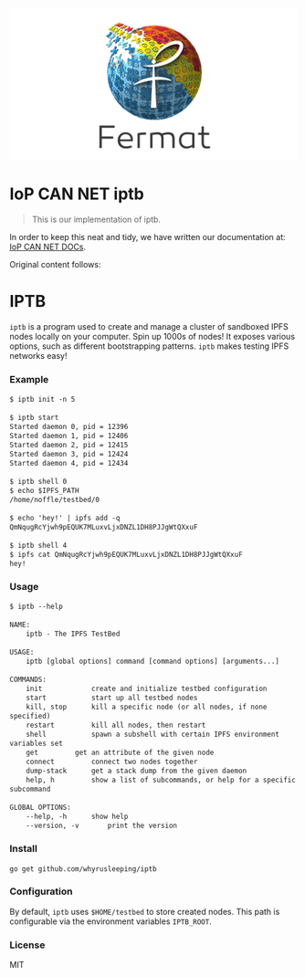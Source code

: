 ![alt text](https://raw.githubusercontent.com/Fermat-ORG/media-kit/00135845a9d1fbe3696c98454834efbd7b4329fb/MediaKit/Logotype/fermat_logo_3D/Fermat_logo_v2_readme_1024x466.png "Fermat Logo")

# IoP CAN NET iptb

> This is our implementation of iptb.

In order to keep this neat and tidy, we have written our documentation at:
[IoP CAN NET DOCs](https://github.com/Fermat-ORG/iop-content-address-network-documentation).

Original content follows:



# IPTB
`iptb` is a program used to create and manage a cluster of sandboxed IPFS nodes locally on your computer. Spin up 1000s of nodes! It exposes various options, such as different bootstrapping patterns. `iptb` makes testing IPFS networks easy!

### Example

```
$ iptb init -n 5

$ iptb start
Started daemon 0, pid = 12396
Started daemon 1, pid = 12406
Started daemon 2, pid = 12415
Started daemon 3, pid = 12424
Started daemon 4, pid = 12434

$ iptb shell 0
$ echo $IPFS_PATH
/home/noffle/testbed/0

$ echo 'hey!' | ipfs add -q
QmNqugRcYjwh9pEQUK7MLuxvLjxDNZL1DH8PJJgWtQXxuF

$ iptb shell 4
$ ipfs cat QmNqugRcYjwh9pEQUK7MLuxvLjxDNZL1DH8PJJgWtQXxuF
hey!
```

### Usage
```
$ iptb --help

NAME:
	iptb - The IPFS TestBed

USAGE:
	iptb [global options] command [command options] [arguments...]

COMMANDS:
	init			create and initialize testbed configuration
	start			start up all testbed nodes
	kill, stop		kill a specific node (or all nodes, if none specified)
	restart			kill all nodes, then restart
	shell			spawn a subshell with certain IPFS environment variables set
	get			get an attribute of the given node
	connect			connect two nodes together
	dump-stack		get a stack dump from the given daemon
	help, h			show a list of subcommands, or help for a specific subcommand

GLOBAL OPTIONS:
	--help, -h		show help
	--version, -v		print the version
```

### Install

```
go get github.com/whyrusleeping/iptb
```

### Configuration

By default, `iptb` uses `$HOME/testbed` to store created nodes. This path is
configurable via the environment variables `IPTB_ROOT`.



### License

MIT

